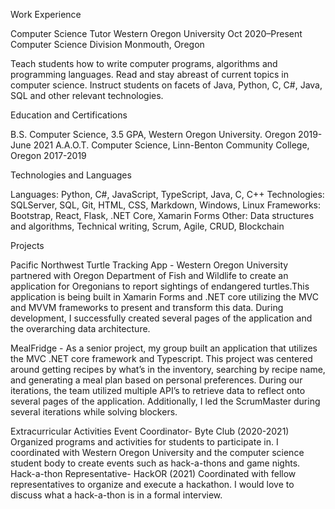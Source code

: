 Work Experience

Computer Science Tutor Western Oregon University Oct 2020–Present
Computer Science Division Monmouth, Oregon

Teach students how to write computer programs, algorithms and programming languages.
Read and stay abreast of current topics in computer science.
Instruct students on facets of Java, Python, C, C#, Java, SQL and other relevant technologies.

Education and Certifications

B.S. Computer Science, 3.5 GPA, Western Oregon University. Oregon 2019-June 2021
A.A.O.T. Computer Science, Linn-Benton Community College, Oregon 2017-2019

Technologies and Languages

Languages: Python, C#, JavaScript, TypeScript, Java, C, C++
Technologies: SQLServer, SQL, Git, HTML, CSS, Markdown, Windows, Linux
Frameworks: Bootstrap, React, Flask, .NET Core, Xamarin Forms
Other: Data structures and algorithms, Technical writing, Scrum, Agile, CRUD, Blockchain

Projects

Pacific Northwest Turtle Tracking App - Western Oregon University partnered with Oregon Department of Fish and Wildlife to create an application for Oregonians to report sightings of endangered turtles.This application is being built in Xamarin Forms and .NET core utilizing the MVC and MVVM frameworks to present and transform this data. During development, I successfully created several pages of the application and the overarching data architecture.

MealFridge - As a senior project, my group built an application that utilizes the MVC .NET core framework and Typescript. This project was centered around getting recipes by what’s in the inventory, searching by recipe name, and generating a meal plan based on personal preferences. During our iterations, the team utilized multiple API’s to retrieve data to reflect onto several pages of the application. Additionally, I led the ScrumMaster during several iterations while solving blockers.

Extracurricular Activities
Event Coordinator- Byte Club (2020-2021) Organized programs and activities for students to participate in.
I coordinated with Western Oregon University and the computer science student body to create events such as hack-a-thons and game nights.
Hack-a-thon Representative- HackOR (2021) Coordinated with fellow representatives to organize and execute a hackathon.
I would love to discuss what a hack-a-thon is in a formal interview.

